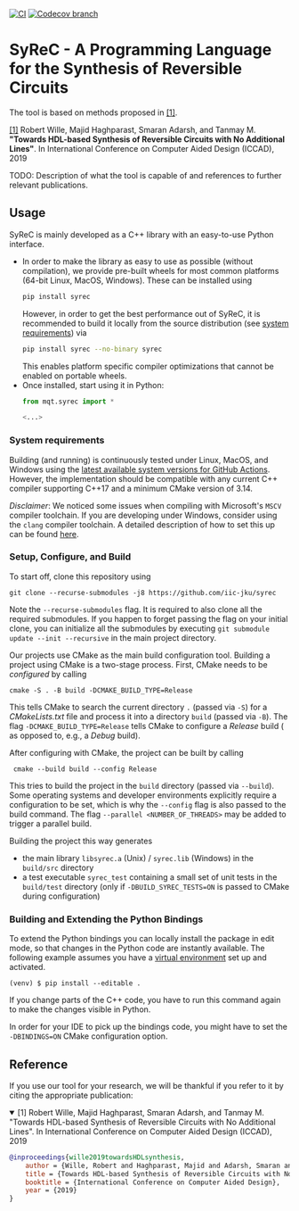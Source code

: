 [![CI](https://github.com/iic-jku/syrec/actions/workflows/ci.yml/badge.svg)](https://github.com/iic-jku/syrec/actions/workflows/ci.yml)
[![Codecov branch](https://img.shields.io/codecov/c/github/iic-jku/syrec/master?label=codecov&logo=codecov&style=plastic&token=JQO5NqY4oM)](https://codecov.io/gh/iic-jku/syrec)

# SyReC - A Programming Language for the Synthesis of Reversible Circuits

The tool is based on methods proposed in [[1]](https://iic.jku.at/files/eda/2019_iccad_hdl_based_reversible_circuit_synthesis_without_additional_lines.pdf).

[[1]](https://iic.jku.at/files/eda/2019_iccad_hdl_based_reversible_circuit_synthesis_without_additional_lines.pdf) Robert Wille, Majid Haghparast, Smaran Adarsh, and Tanmay M. **"Towards HDL-based Synthesis of Reversible Circuits with No
Additional Lines"**. In International Conference on Computer Aided Design (ICCAD), 2019

TODO: Description of what the tool is capable of and references to further relevant publications.

## Usage

SyReC is mainly developed as a C++ library with an easy-to-use Python interface.

- In order to make the library as easy to use as possible (without compilation), we provide pre-built wheels for most common platforms (64-bit Linux, MacOS, Windows). These can be installed using
    ```bash
    pip install syrec
    ```
  However, in order to get the best performance out of SyReC, it is recommended to build it locally from the source distribution (see [system requirements](#system-requirements)) via
    ```bash
    pip install syrec --no-binary syrec
    ```
  This enables platform specific compiler optimizations that cannot be enabled on portable wheels.
- Once installed, start using it in Python:
    ```python
    from mqt.syrec import * 
    
    <...>
    ```

### System requirements

Building (and running) is continuously tested under Linux, MacOS, and Windows using the [latest available system versions for GitHub Actions](https://github.com/actions/virtual-environments). However, the implementation should be compatible
with any current C++ compiler supporting C++17 and a minimum CMake version of 3.14.

*Disclaimer*: We noticed some issues when compiling with Microsoft's `MSCV` compiler toolchain. If you are developing under Windows, consider using the `clang` compiler toolchain. A detailed description of how to set this up can be
found [here](https://docs.microsoft.com/en-us/cpp/build/clang-support-msbuild?view=msvc-160).

### Setup, Configure, and Build

To start off, clone this repository using

```shell
git clone --recurse-submodules -j8 https://github.com/iic-jku/syrec 
```

Note the `--recurse-submodules` flag. It is required to also clone all the required submodules. If you happen to forget passing the flag on your initial clone, you can initialize all the submodules by
executing `git submodule update --init --recursive` in the main project directory.

Our projects use CMake as the main build configuration tool. Building a project using CMake is a two-stage process. First, CMake needs to be *configured* by calling

```shell 
cmake -S . -B build -DCMAKE_BUILD_TYPE=Release
```

This tells CMake to search the current directory `.` (passed via `-S`) for a *CMakeLists.txt* file and process it into a directory `build` (passed via `-B`). The flag `-DCMAKE_BUILD_TYPE=Release` tells CMake to configure a *Release* build (
as opposed to, e.g., a *Debug* build).

After configuring with CMake, the project can be built by calling

```shell
 cmake --build build --config Release
```

This tries to build the project in the `build` directory (passed via `--build`). Some operating systems and developer environments explicitly require a configuration to be set, which is why the `--config` flag is also passed to the build
command. The flag `--parallel <NUMBER_OF_THREADS>` may be added to trigger a parallel build.

Building the project this way generates

- the main library `libsyrec.a` (Unix) / `syrec.lib` (Windows) in the `build/src` directory
- a test executable `syrec_test` containing a small set of unit tests in the `build/test` directory (only if `-DBUILD_SYREC_TESTS=ON` is passed to CMake during configuration)

### Building and Extending the Python Bindings

To extend the Python bindings you can locally install the package in edit mode, so that changes in the Python code are instantly available. The following example assumes you have
a [virtual environment](https://docs.python.org/3/library/venv.html) set up and activated.

```commandline
(venv) $ pip install --editable .
```

If you change parts of the C++ code, you have to run this command again to make the changes visible in Python.

In order for your IDE to pick up the bindings code, you might have to set the `-DBINDINGS=ON` CMake configuration option.

## Reference

If you use our tool for your research, we will be thankful if you refer to it by citing the appropriate publication:

<details open>
<summary>[1] Robert Wille, Majid Haghparast, Smaran Adarsh, and Tanmay M. "Towards HDL-based Synthesis of Reversible Circuits with No Additional Lines". In International Conference on Computer Aided Design (ICCAD), 2019</summary>

```bibtex
@inproceedings{wille2019towardsHDLsynthesis,
    author = {Wille, Robert and Haghparast, Majid and Adarsh, Smaran and M, Tanmay},
    title = {Towards HDL-based Synthesis of Reversible Circuits with No Additional Lines},
    booktitle = {International Conference on Computer Aided Design},
    year = {2019}
}
```

</details>
